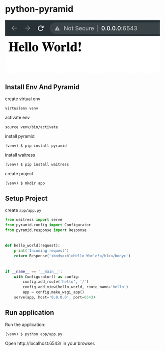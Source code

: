 # python-pyramid

![alt](/assets/banner.png)

## Install Env And Pyramid

create virtual env
```
virtualenv venv
```

activate env
```
source venv/bin/activate
```

install pyramid
```
(venv) $ pip install pyramid
```

install waitress
```
(venv) $ pip install waitress
```

create project
```
(venv) $ mkdir app
```

## Setup Project
create `app/app.py`
```py
from waitress import serve
from pyramid.config import Configurator
from pyramid.response import Response


def hello_world(request):
    print('Incoming request')
    return Response('<body><h1>Hello World!</h1></body>')


if __name__ == '__main__':
    with Configurator() as config:
        config.add_route('hello', '/')
        config.add_view(hello_world, route_name='hello')
        app = config.make_wsgi_app()
    serve(app, host='0.0.0.0', port=6543)
```

## Run application
Run the application:
```
(venv) $ python app/app.py
```

Open http://localhost:6543/ in your browser.